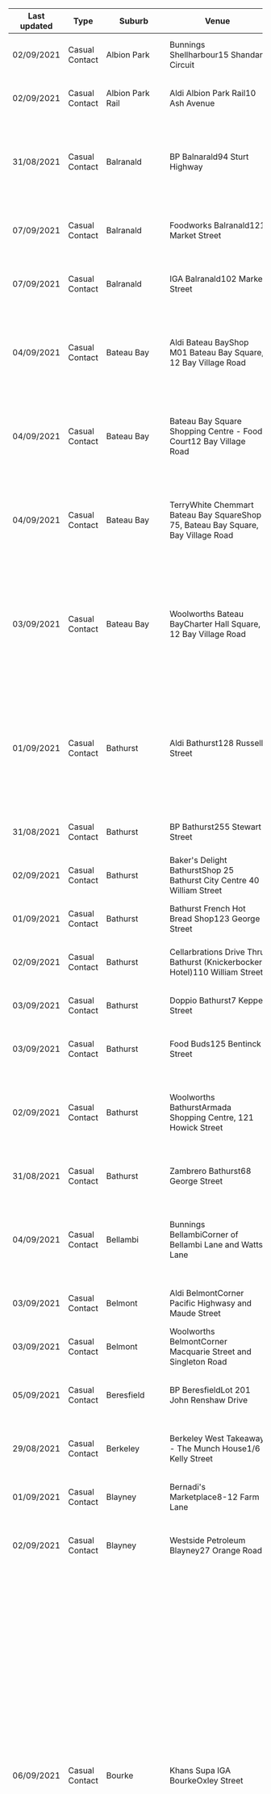 | Last updated    | Type                 | Suburb          | Venue                     | Date and time of exposure                                    |
| --- | --- | --- | --- | --- |
| 02/09/2021      | Casual Contact       | Albion Park     | Bunnings Shellharbour15 Shandan Circuit | 1:35pm to 1:50pm on Saturday 28 August 2021                  |
| 02/09/2021      | Casual Contact       | Albion Park Rail | Aldi Albion Park Rail10 Ash Avenue | 12:30pm to 1pm on Monday 30 August 2021                      |
| 31/08/2021      | Casual Contact       | Balranald       | BP Balnarald94 Sturt Highway | 8:30am to 8:45am on Sunday 29 August 20219:30am to 9:45am on Friday 27 August 2021 |
| 07/09/2021      | Casual Contact       | Balranald       | Foodworks Balranald121 Market Street |  9:55am to 10:30am on Saturday 4 September 2021              |
| 07/09/2021      | Casual Contact       | Balranald       | IGA Balranald102 Market Street |  1:10pm to 1:30pm on Thursday 2 September 2021               |
| 04/09/2021      | Casual Contact       | Bateau Bay      | Aldi Bateau BayShop M01 Bateau Bay Square, 12 Bay Village Road | 11:15am to 11:35am on Tuesday 31 August 20216:55pm to 7:20pm on Friday 27 August 2021 |
| 04/09/2021      | Casual Contact       | Bateau Bay      | Bateau Bay Square Shopping Centre - Food Court12 Bay Village Road | 11:35am to 11:50am on Tuesday 31 August 20219:35am to 9:55am on Sunday 22 August 2021 |
| 04/09/2021      | Casual Contact       | Bateau Bay      | TerryWhite Chemmart Bateau Bay SquareShop 75, Bateau Bay Square, Bay Village Road | 2pm to 2:30pm on Tuesday 31 August 202111:15am to 11:50am on Tuesday 31 August 2021 |
| 03/09/2021      | Casual Contact       | Bateau Bay      | Woolworths Bateau BayCharter Hall Square, 12 Bay Village Road | 6pm to 6:30pm on Monday 30 August 20218:35am to 9:30am on Sunday 29 August 20217:25pm to 8pm on Friday 27 August 2021 |
| 01/09/2021      | Casual Contact       | Bathurst        | Aldi Bathurst128 Russell Street | 12:45pm to 1pm on Saturday 28 August 202112:05pm to 12:40pm on Monday 23 August 20219:20am to 10:05am on Saturday 21 August 2021 |
| 31/08/2021      | Casual Contact       | Bathurst        | BP Bathurst255 Stewart Street | 4pm to 4:25pm on Thursday 26 August 2021                     |
| 02/09/2021      | Casual Contact       | Bathurst        | Baker's Delight BathurstShop 25 Bathurst City Centre 40 William Street | 1:15pm to 1:20pm on Saturday 28 August 2021                  |
| 01/09/2021      | Casual Contact       | Bathurst        | Bathurst French Hot Bread Shop123 George Street | 1:40pm to 1:50pm on Saturday 28 August 2021                  |
| 02/09/2021      | Casual Contact       | Bathurst        | Cellarbrations Drive Thru Bathurst (Knickerbocker Hotel)110 William Street | 6:05pm to 6:30pm on Friday 27 August 2021                    |
| 03/09/2021      | Casual Contact       | Bathurst        | Doppio Bathurst7 Keppel Street | 8:35am to 8:45am on Friday 27 August 2021                    |
| 03/09/2021      | Casual Contact       | Bathurst        | Food Buds125 Bentinck Street | 5:15am to 5:20pm on Thursday 26 August 2021                  |
| 02/09/2021      | Casual Contact       | Bathurst        | Woolworths BathurstArmada Shopping Centre, 121 Howick Street | 1:05pm to 1:20pm on Saturday 28 August 20218:45am to 9:25am on Saturday 21 August 2021 |
| 31/08/2021      | Casual Contact       | Bathurst        | Zambrero Bathurst68 George Street | 6:30pm to 6:45pm on Thursday 26 August 2021                  |
| 04/09/2021      | Casual Contact       | Bellambi        | Bunnings BellambiCorner of Bellambi Lane and Watts Lane | 1:10pm to 1:30pm on Thursday 2 September 20218am to 8:30am on Saturday 21 August 2021 |
| 03/09/2021      | Casual Contact       | Belmont         | Aldi BelmontCorner Pacific Highwasy and Maude Street | 4:35pm to 4:45pm on Saturday 28 August 2021                  |
| 03/09/2021      | Casual Contact       | Belmont         | Woolworths BelmontCorner Macquarie Street and Singleton Road | 4:55pm to 5:10pm on Saturday 28 August 2021                  |
| 05/09/2021      | Casual Contact       | Beresfield      | BP BeresfieldLot 201 John Renshaw Drive | 1:20pm to 1:30pm on Friday 3 September 2021                  |
| 29/08/2021      | Casual Contact       | Berkeley        | Berkeley West Takeaway - The Munch House1/6 Kelly Street | 1:55pm to 2pm on Wednesday 25 August 2021                    |
| 01/09/2021      | Casual Contact       | Blayney         | Bernadi's Marketplace8-12 Farm Lane | 12:45pm to 1:05pm on Friday 27 August 2021                   |
| 02/09/2021      | Casual Contact       | Blayney         | Westside Petroleum Blayney27 Orange Road | 7:25pm to 7:45pm on Wednesday 25 August 2021                 |
| 06/09/2021      | Casual Contact       | Bourke          | Khans Supa IGA BourkeOxley Street | 10:50am to 11:50am on Friday 3 September 2021 6:05pm to 7pm on Thursday 2 September 20211:20pm to 1:40pm on Tuesday 31 August 2021 6pm to 6:30pm on Sunday 29 August 2021 6:45pm to 7pm on Saturday 28 August 2021 4pm to 4:10pm on Monday 23 August 202110am to 5pm on Sunday 22 August 202110:10am to 10:20am on Monday 16 August 20215:55pm to 6:10pm on Saturday 14 August 20215:55pm to 6pm on Friday 13 August 2021 |
| 06/09/2021      | Casual Contact       | Bourke          | SPAR Bourke5 Warraweena Street | 11:30am to 12:30pm on Friday 3 September 202110am to 10:20am on Friday 3 September 202112:20pm to 1pm on Thursday 2 September 20216:40pm to 6:50pm on Wednesday 1 September 20218am to 8pm on Tuesday 31 August 20218am to 8pm on Monday 30 August 20216:20pm to 6:30pm on Sunday 29 August 20213:20pm to 4:20pm on Thursday 26 August 20214pm to 5pm on Tuesday 24 August 20214:55pm to 5pm on Monday 23 August 20212:10pm to 3:10pm on Monday 23 August 2021 |
| 06/09/2021      | Casual Contact       | Bourke          | Towers Drug Co34 Oxley Street | 3:25pm to 3:40pm on Thursday 26 August 2021                  |
| 31/08/2021      | Casual Contact       | Brewarrina      | Shell Brewarrina39 Doyle Stret | 2pm to 2:30pm on Thursday 26 August 2021                     |
| 01/09/2021      | Casual Contact       | Brewarrina      | South Brewarrina Butchery28 Wilson Street | 1pm to 2pm on Thursday 26 August 2021                        |
| 06/09/2021      | Casual Contact       | Broken Hill     | Lindsay's Auto & Essentials1 Blende Street | 6:15pm to 6:30pm on Friday 3 September 2021                  |
| 06/09/2021      | Casual Contact       | Broken Hill     | Sunbeam Deli316 Brookfield Ave | 4:30pm to 5:30pm on Thursday 2 September 20214:30pm to 5:30pm on Wednesday 1 September 2021 11:15am to 11:45am on Tuesday 31 August 2021 |
| 07/09/2021      | Close Contact        | Broken Hill     | The Reject Shop Broken Hill - Staff onlyShop/37 Galena Street | 11am to 5pm on Saturday 4 September 202110am to 5pm on Sunday 29 August 2021 |
| 07/09/2021      | Casual Contact       | Broken Hill     | The Reject Shop Broken HillShop/37 Galena Street | 11am to 5pm on Saturday 4 September 202110am to 5pm on Sunday 29 August 2021 |
| 01/09/2021      | Casual Contact       | Cameron Park    | Caltex Cameron Park119 Stenhouse Drive | 1:15pm to 1:20pm on Friday 27 August 2021                    |
| 07/09/2021      | Casual Contact       | Canowindra      | BP Canowindra76 Rodd Street |  3:20pm to 3:45pm on Sunday 5 September 2021                 |
| 30/08/2021      | Casual Contact       | Cessnock        | BP Cessnock36 Wine Country Drive | 9:30am to 9:40am on Wednesday 25 August 2021                 |
| 29/08/2021      | Casual Contact       | Cessnock        | Cessnock Day Night Pharmacy202 Wollombi Road | 6:15pm to 6:30pm on Friday 27 August 2021                    |
| 31/08/2021      | Casual Contact       | Cessnock        | Coles CessnockCooper Street | 8:35am to 8:45am on Friday 27 August 2021                    |
| 30/08/2021      | Casual Contact       | Cessnock        | Commonwealth Bank Cessnock131 Vincent Street | 10:35am to 10:50am on Wednesday 25 August 2021               |
| 01/09/2021      | Casual Contact       | Cessnock        | Metro Petroleum Cessnock102 Wollombi Road | 12:50am to 1am on Thursday 26 August 2021                    |
| 02/09/2021      | Casual Contact       | Charlestown     | Coles CharlestownCharlestown Square, Pearson Street | 10:25am to 11:25am on Sunday 29 August 202110:15am to 10:25am on Wednesday 25 August 2021 |
| 02/09/2021      | Casual Contact       | Charlestown     | Dan Murphy's CharlestownCharlestown Square, Pearson Street | 11:20am to 11:30am on Sunday 29 August 2021                  |
| 04/09/2021      | Casual Contact       | Charmhaven      | Bunnings CharmhavenCorner of Chelmsford Road and Pacific Highway | 3:45pm to 4:10pm on Wednesday 1 September 2021               |
| 07/09/2021      | Casual Contact       | Cooks Hill      | Darby Kebab and Pide126 Darby Street | 10:10pm to 10:30pm on Tuesday 31 August 2021                 |
| 06/09/2021      | Casual Contact       | Coolac          | Mobil Highway Service Centre518 Coolac Road | 4:30pm to 5pm on Tuesday 31 August 2021                      |
| 01/09/2021      | Casual Contact       | Cringila        | Illawarra Mixed Business1/44 Steel Street | 2:45pm to 3:15pm on Wednesday 25 August 2021                 |
| 06/09/2021      | Casual Contact       | Cudal           | Cudal Bowling ClubBrown Street |  5:30pm to 6:30pm on Thursday 2 September 2021               |
| 03/09/2021      | Casual Contact       | Doyalson        | Metro Petroleum Doyalson50 Pacific Highway | 12:05pm to 12:30pm on Wednesday 25 August 2021               |
| 02/09/2021      | Casual Contact       | Dubbo           | ANZ Dubbo155 Macquarie Street | All day on Friday 27 August 20218am to 6pm on Thursday 26 August 2021 |
| 05/09/2021      | Casual Contact       | Dubbo           | Aldi Dubbo176 Talbragar Street | 10am to 10:30am on Sunday 29 August 202111:25am to 12pm (noon) on Saturday 28 August 202112:15pm to 1:15pm on Friday 27 August 20219:35am to 10:10am on Wednesday 25 August 202112pm (noon) to 8pm on Monday 23 August 202112:45pm to 1:45pm on Monday 23 August 20215:45pm to 6:10pm on Sunday 22 August 202110:20am to 11:20am on Sunday 22 August 20218:40am to 4pm on Saturday 21 August 20218:30am to 1pm on Friday 20 August 20219:45am to 1pm on Thursday 19 August 20219:20am to 10:30am on Wednesday 18 August 20212pm to 2:20pm on Sunday 15 August 20213:50pm to 4:20pm on Saturday 14 August 202112:50pm to 1:10pm on Saturday 14 August 20212pm to 3pm on Thursday 12 August 202111:30am to 12:30pm on Saturday 7 August 2021 |
| 06/09/2021      | Casual Contact       | Dubbo           | Ashcroft's IGA Dubbo95 Tamworth Street | 5:30pm to 6:30pm on Wednesday 1 September 20212:15pm to 2:30pm on Monday 30 August 20216:30pm to 7pm on Sunday 29 August 20214:45pm to 6pm on Sunday 29 August 20213:45pm to 5pm on Sunday 29 August 20217:30pm to 7:40pm on Tuesday 24 August 20211:05pm to 1:10pm on Tuesday 24 August 20215:30pm to 5:45pm on Monday 23 August 20212:50pm to 3:05pm on Monday 23 August 20211:10pm to 1:30pm on Monday 23 August 20213:15pm to 3:30pm on Saturday 14 August 202112pm (noon) to 12:15pm on Friday 13 August 202112:55pm to 1:05pm on Friday 13 August 20214:50pm to 5pm on Thursday 12 August 20214:30pm to 4:45pm on Thursday 12 August 20212pm to 2:30pm on Thursday 12 August 20211pm to 1:20pm on Wednesday 11 August 202112:35pm to 12:55pm on Sunday 8 August 2021 |
| 30/08/2021      | Casual Contact       | Dubbo           | Atlas Motel140 Bourke Street | All day on Friday 27 August 2021All day on Thursday 26 August 2021All day on Wednesday 25 August 2021All day on Tuesday 24 August 2021All day on Monday 23 August 2021All day on Sunday 22 August 2021All day on Saturday 21 August 2021All day on Friday 20 August 2021All day on Thursday 19 August 2021All day on Wednesday 18 August 2021All day on Tuesday 17 August 2021All day on Monday 16 August 2021All day on Sunday 15 August 2021 |
| 05/09/2021      | Casual Contact       | Dubbo           | Australia Post Dubbo EastOrana Mall Shopping Centre, Wheelers Lane | 9:25am to 9:30am on Tuesday 31 August 20219am to 12pm (noon) on Tuesday 24 August 2021 |
| 03/09/2021      | Casual Contact       | Dubbo           | Australia Post Dubbo65 Talbragar Street | 3:50pm to 4:10pm on Friday 27 August 202111:40am to 12:10pm on Thursday 26 August 20216:10pm to 6:45pm on Tuesday 24 August 2021 |
| 07/09/2021      | Casual Contact       | Dubbo           | BP Truckstop Dubbo107 Erskine Street |  6:10pm to 6:30pm on Tuesday 31 August 202110:50am to 11:05am on Sunday 29 August 20219:35am to 9:45am on Saturday 28 August 20219:55am to 9:05am on Tuesday 24 August 20217:10pm to 7:25pm on Monday 23 August 2021All day on Friday 20 August 20215pm to 5:10pm on Wednesday 18 August 202110:15am to 10:20am on Tuesday 17 August 20216:30am to 6:45am on Thursday 12 August 20218:20am to 8:30am on Saturday 7 August 2021 |
| 04/09/2021      | Casual Contact       | Dubbo           | BWS Dubbo - Delroy ParkCorner of Minore Road and Baird Drive West | 1:40pm to 2:10pm on Tuesday 31 August 2021                   |
| 02/09/2021      | Casual Contact       | Dubbo           | BWS Dubbo - Orana MallOrana Mall Shopping Centre, Corner of Mitchell Highway and Wheelers Lane | 5:30pm to 6:30pm on Sunday 29 August 20218:20pm to 8:30pm on Tuesday 24 August 2021 |
| 05/09/2021      | Casual Contact       | Dubbo           | Big W DubboOrana Mall Shopping Centre, Wheelers Lane | 9am to 6pm on Wednesday 1 September 202111:55am to 12:05pm on Tuesday 31 August 20211:15pm to 1:30pm on Saturday 28 August 20213:40pm to 4pm on Sunday 22 August 202112:55pm to 1:10pm on Saturday 21 August 202111:20am to 11:50am on Tuesday 17 August 20219am to 9:05am on Friday 13 August 202111am to 11:20am on Thursday 12 August 20218:30am to 10:30am on Wednesday 11 August 202110am to 12pm (noon) on Monday 9 August 2021 |
| 03/09/2021      | Casual Contact       | Dubbo           | Blooms the Chemist Dubbo177 Macquarie Street | 10:30am to 11am on Sunday 29 August 2021                     |
| 28/08/2021      | Casual Contact       | Dubbo           | Bottle Shop Westside Hotel22-30 Whylandra Street | 6:05pm to 6:10pm on Wednesday 25 August 2021                 |
| 29/08/2021      | Casual Contact       | Dubbo           | Bowen's Pharmacy Dubbo65 Wingewarra Street | 1:40pm to 2:45pm on Monday 23 August 2021                    |
| 04/09/2021      | Casual Contact       | Dubbo           | Bunnings DubboCorner of Mitchell Highway and Sheraton Road | 4:05pm to 4:40pm on Monday 30 August 20218:50am to 3:25pm on Friday 27 August 20219:25am to 9:45am on Saturday 21 August 20211pm to 1:45pm on Saturday 21 August 20212pm to 2:30pm on Thursday 19 August 20219:30am to 10:45am on Wednesday 18 August 20214:45pm to 5:30pm on Wednesday 18 August 20212pm to 4pm on Saturday 14 August 20218:12am to 8:20am on Monday 9 August 2021 |
| 06/09/2021      | Casual Contact       | Dubbo           | Caltex DubboCorner of Cobra and Brisbane Streets |  10:45am to 11:15am on Wednesday 1 September 20215am to 5:30am on Wednesday 25 August 2021 |
| 05/09/2021      | Casual Contact       | Dubbo           | Centrelink Dubbo64 Wingewarra Stree | 8:20am to 8:40am on Monday 30 August 2021                    |
| 30/08/2021      | Casual Contact       | Dubbo           | Chemist Outlet Dubbo137 Macquarie Street | 11:55am to 12:20pm on Wednesday 25 August 2021               |
| 01/09/2021      | Casual Contact       | Dubbo           | Chemist Warehouse Dubbo166 Macquarie Street | 5:30pm to 5:40pm on Sunday 29 August 202110:20am to 11:05am on Saturday 28 August 20211pm to 2pm on Wednesday 25 August 20214:25pm to 5pm on Tuesday 24 August 20216:05pm to 6:20pm on Sunday 22 August 20214:40pm to 5pm on Thursday 19 August 20211:35pm to 2pm on Sunday 15 August 20211:30pm to 1:45pm on Saturday 14 August 202110:45am to 11:15am on Wednesday 11 August 20212:20pm to 2:35pm on Saturday 7 August 2021 |
| 05/09/2021      | Casual Contact       | Dubbo           | Coles DubboDubbo Square, Bultje Street | 9am to 10am on Monday 30 August 20217:20pm to 7:55pm on Monday 30 August 20215:15pm to 5:40pm on Saturday 28 August 20211pm to 1:30pm on Saturday 28 August 202110:30am to 12pm (noon) on Saturday 28 August 202112pm (noon) to 12:30pm on Friday 27 August 20214pm to 4:40pm on Wednesday 25 August 202110:50am to 11:15am on Tuesday 24 August 202110:45am to 10:55am on Thursday 19 August 20213:20pm to 4:05pm on Wednesday 18 August 20217pm to 8pm on Tuesday 17 August 202111:20pm to 11:35am on Monday 16 August 202110:40am to 10:55am on Monday 16 August 20217:15pm to 7:45pm on Friday 13 August 20218:20am to 8:30am on Thursday 12 August 202110am to 10:20am on Thursday 12 August 202111:50am to 12:25pm on Wednesday 11 August 2021 |
| 28/08/2021      | Casual Contact       | Dubbo           | DMC Meat and Seafood55 Wheelers Lane | 12pm (noon) to 3:15pm on Friday 27 August 2021               |
| 30/08/2021      | Casual Contact       | Dubbo           | Dominos Pizza Dubbo58 Erskine Street | 11:55pm to 12:20pm on Wednesday 25 August 20216:55pm to 7:10pm on Wednesday 18 August 2021 |
| 04/09/2021      | Casual Contact       | Dubbo           | Dubbo French Hot Bread49-65 Macquarie Street | 12pm (noon) to 12:30pm on Tuesday 31 August 202111:30am to 12:30pm on Monday 30 August 2021 |
| 02/09/2021      | Casual Contact       | Dubbo           | Dubbo Regional Livestock Markets2 Boothenba Road | 3:40pm to 1:30am on Thursday 26 August 2021                  |
| 04/09/2021      | Casual Contact       | Dubbo           | Dubbo Saleyards2 Boothenba Road | All day on Wednesday 1 September 2021All day on Tuesday 31 August 2021All day on Monday 30 August 2021All day on Thursday 26 August 2021 |
| 05/09/2021      | Casual Contact       | Dubbo           | Dubbo Square177 Macquarie Street | 7am to 10pm on Tuesday 31 August 20211pm to 1:30pm on Saturday 28 August 20214pm to 4:40pm on Wednesday 25 August 2021 |
| 04/09/2021      | Casual Contact       | Dubbo           | Dubbo Tobacconist and Hydroponics (FreeChoice Tobacconist)42C Victoria Street | 11:35am to 11:40am on Wednesday 25 August 202111:30am to 11:35am on Tuesday 24 August 202111:30am to 11:40am on Tuesday 24 August 2021 |
| 06/09/2021      | Close Contact        | Dubbo           | IGA West Dubbo 38-40 Victoria Street | 5:45am to 6am on Tuesday 31 August 2021                      |
| 06/09/2021      | Casual Contact       | Dubbo           | IGA West Dubbo38-40 Victoria Street | 5:50pm to 5:55pm on Tuesday 31 August 20215:20pm to 5:30pm on Sunday 29 August 202112:50pm to 1pm on Friday 27 August 20212:50pm to 3:20pm on Thursday 26 August 202111am to 11:20am on Friday 20 August 20212:10pm to 2:25pm on Monday 16 August 202110:30am to 10:45am on Monday 16 August 202111am to 11:30am on Wednesday 11 August 2021 |
| 07/09/2021      | Casual Contact       | Dubbo           | Inland Petroleum South Dubbo125 Cobra Street | 1:45pm to 2:45pm on Saturday 28 August 20211:30pm to 1:45pm on Saturday 28 August 20214:25pm to 4:35pm on Wednesday 25 August 20218:10am to 9am on Tuesday 24 August 202111:30am to 12:30pm on Tuesday 24 August 20216:55pm to 7:30pm on Sunday 22 August 2021 |
| 29/08/2021      | Casual Contact       | Dubbo           | Inland Petroleum West Dubbo98 Victoria Street | 7:45am to 7:55am on Thursday 26 August 20218:15am to 8:30am on Wednesday 25 August 20215pm to 5:10pm on Saturday 21 August 202112:55pm to 1pm on Saturday 21 August 20218:45am to 8:55am on Monday 16 August 20219:35am to 9:40am on Sunday 15 August 2021 |
| 29/08/2021      | Casual Contact       | Dubbo           | Izzy's Flippin Pizza34 Cobra Street | 6:20pm to 6:40pm on Tuesday 24 August 2021                   |
| 02/09/2021      | Casual Contact       | Dubbo           | KFC Dubbo112 Sheraton Road | 5:30pm to 5:40pm on Sunday 29 August 20212:35pm to 2:45pm on Thursday 26 August 20218:40pm to 8:50pm on Wednesday 25 August 202112:30pm to 12:50pm on Thursday 19 August 2021 |
| 28/08/2021      | Casual Contact       | Dubbo           | Kmart DubboDubbo Square, Corner of Bultje and Macquarie Street | 4pm to 4:40pm on Wednesday 25 August 2021                    |
| 06/09/2021      | Casual Contact       | Dubbo           | Lucky 7 Urban Village Convenience33-43 Whylandra Street | 12:55pm to 1:10pm on Friday 3 September 20219:55am to 10:10am on Thursday 2 September 20217:35am to 7:45am on Tuesday 31 August 2021 6:25am to 7:30am on Tuesday 31 August 20214:10pm to 4:30pm on Wednesday 25 August 202110:05am to 10:25am on Wednesday 25 August 20213pm to 3:20pm on Tuesday 24 August 202111:35am to 11:45am on Tuesday 24 August 20213:05pm to 3:25pm on Sunday 22 August 20214:45pm to 4:50pm on Saturday 14 August 2021 |
| 02/09/2021      | Casual Contact       | Dubbo           | McDonald's Dubbo22 Cobra Street | 8:30am to 8:35am on Thursday 26 August 20217am to 10am on Tuesday 24 August 20217am to 7:40pm on Monday 23 August 2021 |
| 02/09/2021      | Casual Contact       | Dubbo           | McDonald's West Dubbo101 Whylandra Street | 12pm (noon) to 12:30pm on Sunday 29 August 20216pm to 6:15pm on Wednesday 25 August 202111:40am to 12pm (noon) on Wednesday 25 August 2021 |
| 03/09/2021      | Casual Contact       | Dubbo           | Ming Hing Asian Restaurant248 Macquarie Street | 6:35pm to 6:45pm on Thursday 26 August 2021                  |
| 04/09/2021      | Casual Contact       | Dubbo           | Mr Wang KitchenRiverdale Shopping Centre, 65 Macquarie Street | 1pm to 1:15pm on Friday 27 August 202111:45am to 12:30pm on Friday 27 August 20216:15pm to 6:30pm on Monday 23 August 20211:40pm to 1:50pm on Monday 23 August 2021 |
| 06/09/2021      | Casual Contact       | Dubbo           | Myall Street Mini Mart272 Myall Street |  1:15pm to 2pm on Wednesday 1 September 2021                 |
| 05/09/2021      | Casual Contact       | Dubbo           | News Extra Dubbo117 Macquarie Street | 9am to 10am on Monday 30 August 2021                         |
| 30/08/2021      | Casual Contact       | Dubbo           | Officeworks Dubbo10 Erskine Street | 4:45pm to 6:05pm on Wednesday 25 August 202111:45am to 11:55am on Wednesday 25 August 202111:30am to 4pm on Tuesday 24 August 202111am to 11:10am on Thursday 19 August 20214:45pm to 5pm on Wednesday 18 August 2021 |
| 31/08/2021      | Casual Contact       | Dubbo           | Orana Mall PharmacyOrana Mall Shopping Centre, 56 Windsor Parade | 11:15am to 11:20am on Wednesday 25 August 202111:30am to 11:40am on Sunday 22 August 202110:30am to 12:30pm on Friday 20 August 2021 |
| 31/08/2021      | Casual Contact       | Dubbo           | Orana Mall Shopping Centre56 Windsor Parade | 2:30pm to 12am (midnight) on Wednesday 25 August 2021        |
| 01/09/2021      | Casual Contact       | Dubbo           | Petrie's Mitre 10 Dubbo64-70 Macquarie Street | 9am to 5:30pm on Friday 27 August 20219am to 5:30pm on Thursday 26 August 202112:45pm to 1pm on Wednesday 25 August 20218am to 4pm on Sunday 22 August 20218am to 4pm on Saturday 21 August 20214:20pm to 4:30pm on Wednesday 18 August 202111:30am to 11:45am on Tuesday 17 August 2021 |
| 28/08/2021      | Casual Contact       | Dubbo           | Priceline Pharmacy Dubbo86 Macquarie Street | 4:10pm to 4:30pm on Friday 27 August 2021                    |
| 04/09/2021      | Casual Contact       | Dubbo           | Russo's Coffee Bar33-43 Whylandra Street | 6:45am to 7am on Wednesday 1 September 20216:45am to 7am on Tuesday 31 August 2021 |
| 30/08/2021      | Casual Contact       | Dubbo           | Service NSW Dubbo258/260 Macquarie Street | 11am to 2pm on Thursday 26 August 202111:30am to 11:50am on Saturday 21 August 2021 |
| 04/09/2021      | Casual Contact       | Dubbo           | Shell Coles Express West DubboWhylandra Street | 4:15pm to 4:30pm on Sunday 29 August 202111:20am to 11:30am on Wednesday 25 August 20212pm to 2:30pm on Tuesday 24 August 202111:25am to 11:30am on Tuesday 24 August 20218pm to 8:05pm on Sunday 22 August 202110:05pm to 10:15pm on Sunday 22 August 20218:05pm to 8:20pm on Saturday 21 August 2021 |
| 03/09/2021      | Casual Contact       | Dubbo           | Short Street Store11 Short Street | 9:50am to 10:05am on Sunday 29 August 2021                   |
| 04/09/2021      | Casual Contact       | Dubbo           | Smokemart Giftbox Dubbo Square25/26 177 Macquarie Street | 12:05pm to 12:10pm on Friday 27 August 2021                  |
| 06/09/2021      | Casual Contact       | Dubbo           | Smokemart Giftbox DubboRiverdale Shopping Centre, 49/65 Macquarie Street |  12pm (noon) to 12:10pm on Saturday 28 August 2021 5pm to 5:30pm on Friday 27 August 202111:50am to 12:10pm on Thursday 26 August 20214:20pm to 4:40pm on Wednesday 25 August 20212:50pm to 3pm on Tuesday 24 August 2021 |
| 05/09/2021      | Casual Contact       | Dubbo           | TSG Dubbo213 Macquarie Street | 2:30pm to 3pm on Tuesday 31 August 2021                      |
| 05/09/2021      | Casual Contact       | Dubbo           | Ted's Milk Bar (Takeaway)26 Victoria Street | 8am to 8pm on Sunday 29 August 2021                          |
| 05/09/2021      | Casual Contact       | Dubbo           | The Reject Shop DubboOrana Mall Shopping Centre, Windsor Parade | 1:30pm to 1:45pm on Saturday 28 August 2021                  |
| 31/08/2021      | Casual Contact       | Dubbo           | Three Rivers Cafe170 Myall Street | 1:45pm to 1:55pm on Friday 27 August 2021                    |
| 05/09/2021      | Casual Contact       | Dubbo           | Tim Koerstz Pharmacy Dubbo93 Tamworth Street | 2pm to 2:30pm on Monday 30 August 20214:25pm to 4:40pm on Monday 23 August 202112:25pm to 12:35pm on Monday 23 August 20211:40pm to 1:50pm on Monday 23 August 2021 |
| 30/08/2021      | Casual Contact       | Dubbo           | Toyota Dubbo2/12 Bourke Street | 9:15am to 12:30pm on Wednesday 25 August 2021                |
| 03/09/2021      | Casual Contact       | Dubbo           | Village Bakehouse Dubbo113A Darling Street | 11:30am to 11:45am on Saturday 28 August 20219:08am to 9:17am on Saturday 21 August 2021 |
| 30/08/2021      | Casual Contact       | Dubbo           | Westside Hotel Bottle Shop22-30a Whylandra Street | 6:05pm to 6:10pm on Wednesday 25 August 2021                 |
| 30/08/2021      | Casual Contact       | Dubbo           | Westside Hotel22-30 Whylandra Street | 7:30pm to 7:40pm on Friday 27 August 2021                    |
| 05/09/2021      | Casual Contact       | Dubbo           | Woolworths Dubbo - Delroy ParkDelroy Park Shopping Centre, Corner of Baird Drive and Torvean Avenue | 3:10pm to 3:45pm on Saturday 28 August 20211:15pm to 3:15pm on Friday 27 August 20215:35pm to 12am (midnight) on Wednesday 25 August 20214:50pm to 5:20pm on Tuesday 24 August 20212:25pm to 3pm on Tuesday 24 August 202111:40am to 12:40pm on Tuesday 24 August 20213:15pm to 3:25pm on Sunday 22 August 20213:05pm to 3:25pm on Sunday 22 August 20215:10pm to 6:15pm on Saturday 21 August 202111:15am to 11:40am on Friday 20 August 202110:35am to 10:40am on Thursday 19 August 20216pm to 6:30pm on Tuesday 17 August 202112:30pm to 12:40pm on Tuesday 17 August 20215:05pm to 5:10pm on Monday 16 August 20214:40pm to 4:50pm on Monday 16 August 20212:10pm to 2:25pm on Monday 16 August 20211pm to 1:10pm on Monday 16 August 20218am to 9am on Sunday 15 August 20214:30pm to 4:50pm on Sunday 15 August 202112:55pm to 7pm on Sunday 15 August 202112:20pm to 12:55pm on Sunday 15 August 202110:30am to 10:40am on Sunday 15 August 20219am to 9:30am on Saturday 14 August 20214:30pm to 6pm on Saturday 14 August 20215pm to 7pm on Wednesday 11 August 20213:30pm to 4:30pm on Wednesday 11 August 202112:25pm to 1:10pm on Wednesday 11 August 202111:30am to 11:45am on Wednesday 11 August 202110am to 10:10am on Wednesday 11 August 20215pm to 6pm on Tuesday 10 August 2021 |
| 06/09/2021      | Casual Contact       | Dubbo           | Woolworths Dubbo - Orana MallOrana Mall Shopping Centre, 56 Windsor Parade |  4:25pm to 5pm on Thursday 2 September 202111:50am to 12pm (noon) on Tuesday 31 August 20213pm to 5pm on Sunday 29 August 20214pm to 4:30pm on Wednesday 25 August 202111:25am to 12pm (noon) on Wednesday 25 August 20218pm to 8:15pm on Tuesday 24 August 202110:20am to 10:55am on Tuesday 24 August 20218am to 12pm (noon) on Monday 23 August 202110:30am to 12:30pm on Friday 20 August 202111am to 11:10am on Thursday 19 August 202112:30pm to 1pm on Wednesday 18 August 20213:25pm to 3:45pm on Tuesday 17 August 20212pm to 3pm on Tuesday 17 August 202110:30am to 12:30pm on Tuesday 17 August 20213:10pm to 4pm on Saturday 14 August 202111:40am to 11:55am on Saturday 14 August 202111:30am to 11:50am on Friday 13 August 202110am to 10:35am on Friday 13 August 20216pm to 7:20pm on Thursday 12 August 202111:15am to 12:30pm on Thursday 12 August 20219:15am to 10:15am on Wednesday 11 August 202112:30pm to 1pm on Wednesday 11 August 20212:30pm to 3pm on Tuesday 10 August 20217:45pm to 8:15pm on Monday 9 August 20213pm to 3:15pm on Monday 9 August 202111:25am to 1pm on Monday 9 August 202110:20am to 10:45am on Saturday 7 August 2021 |
| 04/09/2021      | Casual Contact       | Dubbo           | Woolworths Dubbo - RiverdaleRiverdale Shopping Centre, 49/65 Macquarie Street | 5:05pm to 5:25pm on Tuesday 31 August 20215:50pm to 6pm on Monday 30 August 20214:30pm to 5:10pm on Saturday 28 August 202111:30am to 12:10pm on Saturday 28 August 202110:05am to 10:20am on Saturday 28 August 20218:20am to 9:20am on Friday 27 August 20215:10pm to 6:10pm on Friday 27 August 202111:40am to 12:10pm on Thursday 26 August 20214:35pm to 5:30pm on Wednesday 25 August 202112:10pm to 1:15pm on Wednesday 25 August 20211:40pm to 2pm on Wednesday 25 August 20218:15am to 8:50am on Tuesday 24 August 20214:50pm to 6:20pm on Tuesday 24 August 20218am to 11am on Monday 23 August 202112am (midnight) to 6:10pm on Monday 23 August 20215:15pm to 5:45pm on Sunday 22 August 20212:05pm to 2:20pm on Sunday 22 August 20212pm to 5pm on Saturday 21 August 202112:30pm to 12:40pm on Friday 20 August 20213:45pm to 3:50pm on Thursday 19 August 20214:20pm to 4:35pm on Monday 16 August 20211:10pm to 1:30pm on Saturday 14 August 202111:40am to 12pm (noon) on Friday 13 August 20216:30am to 7:30am on Wednesday 11 August 20215:45pm to 6:05pm on Wednesday 11 August 20213:35pm to 3:50pm on Wednesday 11 August 202111:25am to 12:10pm on Wednesday 11 August 202110am to 10:20am on Wednesday 11 August 20214:05pm to 4:35pm on Monday 9 August 20213:30pm to 4pm on Sunday 8 August 2021 |
| 07/09/2021      | Casual Contact       | East Maitland   | Costi Fish Market East Maitland1 Molly Morgan Drive | 10:40am to 10:50am on Friday 3 September 20211:55pm to 2pm on Thursday 2 September 20213:20pm to 3:30pm on Wednesday 1 September 20213:15pm to 3:20pm on Tuesday 31 August 2021 |
| 07/09/2021      | Casual Contact       | East Maitland   | Good Health Greenhills6 Molly Morgan Drive | 10:20am to 10:25am on Friday 3 September 2021                |
| 28/08/2021      | Casual Contact       | East Wagga Wagga | Wagga Trucks280 Hammond Avenue | 7am to 12pm (noon) on Wednesday 25 August 2021               |
| 02/09/2021      | Casual Contact       | Ettalong Beach  | Ettalong Beach Waterfront Reserve59/60 The Esplanade | 2:10pm to 4:40pm on Sunday 29 August 2021                    |
| 02/09/2021      | Casual Contact       | Ettalong Beach  | The Box on the Water Cafe, Ettalong Beach Waterfront Reserve59/60 The Esplanade | 3:30pm to 3:45pm on Sunday 29 August 2021                    |
| 01/09/2021      | Casual Contact       | Fairy Meadow    | Aldi Fairy Meadow102-110 Princess Highway | 11am to 11:50am on Saturday 28 August 2021                   |
| 01/09/2021      | Casual Contact       | Fairy Meadow    | Coles Fairy MeadowThe New Ambience, Elliotts Road | 12:05pm to 12:55pm on Saturday 28 August 20214:25pm to 4:55pm on Monday 23 August 2021 |
| 31/08/2021      | Casual Contact       | Faulconbridge   | Shell Coles Express Faulconbridge575-581 Great Western Highway | 7:20pm to 7:30pm on Friday 27 August 2021                    |
| 01/09/2021      | Casual Contact       | Figtree         | Coles FigtreePrinces Highway and The Avenue | 10:30am to 12pm (noon) on Sunday 29 August 2021              |
| 03/09/2021      | Casual Contact       | Flinders        | Flinders Friendly Grocer53 Wattle Road | 4:50pm to 5pm on Tuesday 31 August 20213:45pm to 4:55pm on Sunday 29 August 2021 |
| 05/09/2021      | Casual Contact       | Forbes          | BP ForbesDowling Street   | 9:20am to 9:25am on Wednesday 1 September 20219am to 11:15am on Tuesday 31 August 20217:20am to 7:55am on Saturday 28 August 2021 |
| 04/09/2021      | Casual Contact       | Forbes          | Sweet Three by the LakeLions Park, 1 Junction Street | 9:20am to 12pm (noon) on Sunday 29 August 2021               |
| 31/08/2021      | Casual Contact       | Geurie          | Dubbo Regional Council Wise ParkMitchell Highway | 8:45am to 8:50am on Monday 30 August 2021                    |
| 31/08/2021      | Casual Contact       | Geurie          | Geurie Pit Stop Garage63 Buckenbah Street | 8:50am to 8:55am on Monday 30 August 2021                    |
| 03/09/2021      | Casual Contact       | Gosford         | Kermat's Pies and Kebabs111 Donnison Street | 2:20pm to 2:25pm on Sunday 29 August 2021                    |
| 02/09/2021      | Casual Contact       | Gosford         | Woolworths GosfordImperial Centre, 40/446 William Street | 4:30pm to 5pm on Friday 27 August 20212:20pm to 2:50pm on Tuesday 24 August 2021 |
| 07/09/2021      | Casual Contact       | Goulburn        | Caltex Goulburn68 Goldsmith Street Corner of Bourke Street |  10:25am to 10:40am on Sunday 5 September 2021               |
| 07/09/2021      | Casual Contact       | Goulburn        | Smokemart & GiftBox & Vape Square Goulburn207 Auburn Street | 10:10am to 10:20am on Sunday 5 September 2021                |
| 07/09/2021      | Casual Contact       | Goulburn        | The Reject Shop Goulburn296-300 Auburn Street |  11:20am to 11:30am on Friday 3 September 2021               |
| 04/09/2021      | Casual Contact       | Goulburn        | Trappers Bakery4 Sowerby Street | 8:45am to 9:30am on Thursday 26 August 2021                  |
| 07/09/2021      | Casual Contact       | Goulburn        | Woolworths GoulburnGoulburn Marketplace, Sloane Street | 8:45am to 10:05am on Sunday 5 September 2021                 |
| 02/09/2021      | Casual Contact       | Hamlyn Terrace  | Bottlemart Shop, The Dam HotelCorner of Minnesota Road and Pacific Highway | 2:45pm to 3pm on Friday 27 August 2021                       |
| 05/09/2021      | Close Contact        | Hamlyn Terrace  | Wyong Hospital Emergency Department waiting room2263 Pacific Highway | 8:45pm to 11:59pm on Thursday 2 September 2021               |
| 07/09/2021      | Casual Contact       | Harden          | IGA Harden45 Neill Street |  4:50pm to 5:15pm on Friday 3 September 2021                 |
| 31/08/2021      | Casual Contact       | Hay             | Caltex Roadhouse South HaySturt Highway (429-431 Moama Street) | 8:40am to 8:45am on Friday 27 August 20218:15pm to 9pm on Friday 27 August 2021 |
| 31/08/2021      | Casual Contact       | Hay             | Shell Service Station HaySturt Highway (329 Moama Street) | 8:20pm to 9pm on Sunday 29 August 20217:05am to 7:45am on Sunday 29 August 20217:15am to 7:45am on Friday 27 August 2021 |
| 31/08/2021      | Casual Contact       | Hay South       | Hay Shell Service Station414 Russell Street | 8:35pm to 8:45pm on Sunday 29 August 20217:15am to 7:30am on Sunday 29 August 20217am to 7:05am on Friday 27 August 2021 |
| 03/09/2021      | Casual Contact       | Heatherbrae     | Caltex Heatherbrae2283 Pacific Highway | 8:55pm to 9pm on Tuesday 31 August 20216am to 10am on Monday 30 August 2021 |
| 06/09/2021      | Casual Contact       | Henty           | Shell Henty29 Railway Parade | 4:45pm to 4:50pm on Thursday 26 August 2021                  |
| 06/09/2021      | Casual Contact       | Jesmond         | KFC Jesmond46-50 Blue Gum Road |  12:20pm to 1:10pm on Sunday 29 August 2021                  |
| 04/09/2021      | Casual Contact       | Kangy Angy      | Tuggerah Garden Centre2 Old Tuggerah Road | 7am to 4pm on Tuesday 31 August 20217am to 4pm on Monday 30 August 20218am to 3pm on Saturday 28 August 20217am to 4pm on Friday 27 August 2021 |
| 04/09/2021      | Casual Contact       | Kariong         | Shell Coles Express Kariong6-8 Central Coast Highway | 3:25pm to 3:40pm on Sunday 29 August 2021                    |
| 01/09/2021      | Casual Contact       | Katoomba        | Coles Katoomba34 Parke Street | 8am to 9am on Saturday 28 August 20219:30am to 5pm on Thursday 26 August 2021 |
| 06/09/2021      | Casual Contact       | Kelso           | IGA Trinity Heights13 Marsden Lane |  7pm to 7:30pm on Saturday 28 August 2021                    |
| 01/09/2021      | Casual Contact       | Kelso           | Kelso Fruit Market165 Sydney Road | 1:10pm to 1:35pm on Saturday 28 August 2021                  |
| 04/09/2021      | Casual Contact       | Kembla Grange   | Bunnings Kembla Grange640 Northcliffe Drive | 12:05pm to 12:15pm on Tuesday 31 August 202112:55pm to 1:15pm on Monday 30 August 202112:55pm to 2pm on Sunday 29 August 20214:15pm to 4:40pm on Thursday 26 August 2021 |
| 25/08/2021      | Casual Contact       | Killarney Vale  | Coles Killarney ValeCorner of Wyong Road and South Street | 7:50am to 8:05am on Wednesday 1 September 20216:20pm to 6:50pm on Saturday 21 August 2021 |
| 04/09/2021      | Casual Contact       | Killarney Vale  | Shell Coles Express Killarney Vale102-106 Wyong Road | 8:35am to 8:50am on Tuesday 31 August 2021                   |
| 29/08/2021      | Casual Contact       | Kotara          | Kinn ThaiWestfield Kotara, Northcott Drive | 6:30pm to 6:40pm on Wednesday 25 August 2021                 |
| 05/09/2021      | Casual Contact       | Lake Haven      | BWS Lake HavenLake Haven Centre, 7 Bannister Drive | 5:20pm to 5:30pm on Friday 3 September 2021                  |
| 04/09/2021      | Casual Contact       | Lake Haven      | Coles Lake HavenCorner of Lake Haven Drive and Goobarabah Avenue | 2:15pm to 2:35pm on Wednesday 1 September 20215:45pm to 6:10pm on Tuesday 31 August 20216:35pm to 7pm on Monday 30 August 2021 |
| 07/09/2021      | Casual Contact       | Lake Haven      | McDonald's Lake HavenGoobarabah Avenue | 10am to 3:15pm on Friday 3 September 20217am to 11:15am on Thursday 2 September 202111:15am to 3:30pm on Wednesday 1 September 2021 |
| 02/09/2021      | Casual Contact       | Lake Heights    | Australia Post Lake HeightsShop 4/22 Weringa Avenue | 4:30pm to 4:45pm on Wednesday 25 August 2021                 |
| 01/09/2021      | Casual Contact       | Lake Illawarra  | Mitchell's Market WarillaShop 10 and 11, Warilla Grove | 3:30pm to 4pm on Friday 27 August 2021                       |
| 03/09/2021      | Casual Contact       | Lambton         | 7-Eleven Lambton21 Croudace Street | 9:55am to 10am on Wednesday 25 August 2021                   |
| 04/09/2021      | Casual Contact       | Lisarow         | 7-Eleven Lisarow911 Pacific Highway | 7:55am to 8:20am on Sunday 29 August 2021                    |
| 05/09/2021      | Casual Contact       | Liverpool       | Coles LiverpoolWestfield Liverpool Shopping Centre, Elizabeth Street | 12:30pm to 9:15pm on Sunday 29 August 2021                   |
| 07/09/2021      | Casual Contact       | Mayfield        | BWS MayfieldCorner of Maitland Road and Valencia Street | 6:45am to 6:50am on Saturday 4 September 2021                |
| 06/09/2021      | Casual Contact       | Medowie         | Woolworths Medowie39-47 Ferodale Road | 2:05pm to 2:45pm on Tuesday 31 August 2021                   |
| 29/08/2021      | Close Contact        | Merrylands      | Quality Medical Centre417 Merrylands Road | 9am to 7pm on Saturday 28 August 20219am to 7pm on Friday 27 August 20219am to 7pm on Thursday 26 August 20219am to 7pm on Wednesday 25 August 20219am to 7pm on Tuesday 24 August 20219am to 7pm on Monday 23 August 2021 |
| 05/09/2021      | Casual Contact       | Moss Vale       | Ashcroft's Supa IGA Moss Vale11-13 Clarence Street | 4:15pm to 4:45pm on Monday 30 August 2021                    |
| 07/09/2021      | Casual Contact       | Murrumburrah    | South West Fuel and Cafe294 Albury Street | 6:10am to 6:40am on Saturday 4 September 2021                |
| 31/08/2021      | Casual Contact       | Narromine       | Coles NarromineDandaloo St Kirerath's Shopping Square | 4:45pm to 5pm on Saturday 28 August 20216pm to 7pm on Friday 27 August 202111:30am to 11:45am on Thursday 26 August 202111am to 11:45am on Tuesday 24 August 20216pm to 7pm on Monday 23 August 20215:30pm to 5:35pm on Monday 23 August 20219:30pm to 10pm on Sunday 22 August 2021 |
| 29/08/2021      | Casual Contact       | Narromine       | Narromine Pharmacy53 Dandaloo Street | 11am to 11:30am on Thursday 26 August 202112:40pm to 12:50pm on Wednesday 18 August 2021 |
| 02/09/2021      | Casual Contact       | Narromine       | Soul Food Depot and Gallery1 Dandaloo Street | 9:45am to 10:25am on Sunday 29 August 2021                   |
| 04/09/2021      | Casual Contact       | Nelson Bay      | Shell Coles Express Nelson Bay23-27 Stockton Street | 9:45am to 9:50am on Tuesday 31 August 20217:20pm to 7:25pm on Tuesday 31 August 2021 |
| 07/09/2021      | Casual Contact       | Nelson Bay      | Westpac Nelson Bay134 Magnus Street | 12:35pm to 12:45pm on Friday 27 August 2021                  |
| 30/08/2021      | Close Contact        | North Gosford   | KI Building Services Pty Ltd5 Ormond Street | All day on Friday 27 August 2021All day on Thursday 26 August 2021All day on Wednesday 25 August 2021All day on Tuesday 24 August 2021All day on Monday 23 August 2021All day on Saturday 21 August 2021 |
| 01/09/2021      | Casual Contact       | Nyngan          | Khan’s SUPA IGA Plus Liquor Nyngan139 Pangee Street | 1:30pm to 2:30pm on Friday 27 August 202110am to 12pm (noon) on Tuesday 24 August 202110am to 12pm (noon) on Monday 23 August 2021 |
| 05/09/2021      | Casual Contact       | Orange          | 7-Eleven Orange90 Bathurst Road | 12:30pm to 1:15pm on Tuesday 31 August 2021                  |
| 06/09/2021      | Casual Contact       | Orange          | Ashcroft's IGA Orange210 Peisley Street |  5:50pm to 6:10pm on Wednesday 1 September 20215:30pm to 5:45pm on Tuesday 31 August 202110am to 2pm on Tuesday 31 August 2021 5pm to 6:15pm on Monday 30 August 202112:25pm to 1pm on Sunday 29 August 2021 |
| 06/09/2021      | Casual Contact       | Orange          | Ashcroft's SUPA IGA Orange88 Summer Street |  5:05pm to 5:20pm on Thursday 2 September 2021               |
| 06/09/2021      | Casual Contact       | Orange          | Chemist Warehouse Orange158-160 Summer Street |  3:30pm to 3:50pm on Tuesday 31 August 2021                  |
| 06/09/2021      | Casual Contact       | Orange          | Coffee Rush133 Lords Place |  12:45pm to 1:15pm on Tuesday 31 August 2021                 |
| 02/09/2021      | Casual Contact       | Orange          | Coles OrangeAnson Street and Byng Street | 1:15pm to 1:35pm on Saturday 28 August 20212pm to 4:30pm on Monday 23 August 2021 |
| 02/09/2021      | Casual Contact       | Orange          | Credit Union Orange288 Summer Street | 10am to 1pm on Tuesday 31 August 2021                        |
| 06/09/2021      | Casual Contact       | Orange          | D'Aquino's Liquor Orange129 Bathurst Road |  6:10pm to 6:40pm on Wednesday 1 September 2021              |
| 03/09/2021      | Casual Contact       | Orange          | Harris Farm Markets OrangeOrange Arcade, Shop 3/150 Summer Street | 2:50pm to 3:10pm on Monday 30 August 2021                    |
| 05/09/2021      | Casual Contact       | Orange          | Orange Central Square Shopping Centre227 Summer Street | 11:30am to 12:30pm on Saturday 28 August 2021                |
| 03/09/2021      | Casual Contact       | Orange          | Orange Railway StationPeisley Street | 10am to 6pm on Tuesday 31 August 2021                        |
| 06/09/2021      | Casual Contact       | Orange          | Perry Oval Takeaway3/150 Clinton Street |  10am to 12pm (noon) on Thursday 2 September 2021 10am to 12pm (noon) on Wednesday 1 September 2021 |
| 04/09/2021      | Casual Contact       | Orange          | Pho Orange308 Summer Street | 11:45am to 12:15pm on Tuesday 31 August 2021                 |
| 05/09/2021      | Casual Contact       | Orange          | TJ's Newsagency and Tobacconist300 Summer Street |  8:40am to 8:45am on Thursday 2 September 20211pm to 1:10pm on Wednesday 1 September 202111:55am to 12:05pm on Tuesday 31 August 2021 |
| 06/09/2021      | Casual Contact       | Orange          | Whitey's Pies100 Elsham Avenue |  11:30am to 11:40am on Friday 3 September 2021               |
| 02/09/2021      | Casual Contact       | Orange          | Woolworths Orange197-203 Anson Street | 5pm to 5:35pm on Sunday 29 August 20214:30pm to 5:50pm on Friday 20 August 20213:40pm to 4:35pm on Saturday 14 August 20214:30pm to 4:50pm on Thursday 12 August 20214pm to 4:15pm on Wednesday 11 August 2021 |
| 05/09/2021      | Casual Contact       | Padstow         | K& M's Eastern Groceries8A Faraday Road | 11am to 3pm on Monday 30 August 202110:30am to 4pm on Sunday 29 August 202110:30am to 4pm on Friday 27 August 202110:30am to 4pm on Thursday 26 August 202110:30am to 4pm on Wednesday 25 August 2021 |
| 01/09/2021      | Casual Contact       | Parkes          | Aldi ParkesCaledonia Street and Clarinda Street | 10:15am to 10:45am on Thursday 26 August 2021                |
| 01/09/2021      | Casual Contact       | Parkes          | Australia Post Parkes34-36 Welcome Street | 4:10pm to 4:20pm on Thursday 26 August 202110:10am to 10:15am on Thursday 26 August 20214:15pm to 4:30pm on Wednesday 25 August 2021 |
| 31/08/2021      | Casual Contact       | Parkes          | BP ParkesForbes Road      | 2:45pm to 2:50pm on Friday 27 August 2021                    |
| 31/08/2021      | Casual Contact       | Parkes          | Big W ParkesCorner of Clarinda Browne and Currajong Street | 3:40pm to 3:50pm on Friday 27 August 2021                    |
| 31/08/2021      | Casual Contact       | Parkes          | Dominos Parkes246 Clarinda Street | 3:50pm to 3:55pm on Friday 27 August 2021                    |
| 31/08/2021      | Casual Contact       | Parkes          | Parkes News and Gifts284 Clarinda Street | 12:20pm to 12:30pm on Thursday 26 August 2021                |
| 31/08/2021      | Casual Contact       | Parkes          | PetBarn Parkes6 Bogan Street | 11:20am to 11:50am on Saturday 28 August 2021                |
| 31/08/2021      | Casual Contact       | Parkes          | The Reject Shop Parkes276 Clarinda Street | 12:25pm to 12:35pm on Thursday 26 August 2021                |
| 01/09/2021      | Casual Contact       | Parkes          | Woolworths Parkes235 Clarinda Street | 2:10pm to 2:30pm on Saturday 28 August 20215:25pm to 5:40pm on Friday 27 August 20212:50pm to 3:40pm on Friday 27 August 20219:50am to 10:10am on Thursday 26 August 20212:50pm to 3:10pm on Thursday 26 August 20213:50pm to 4:15pm on Wednesday 25 August 20215:10pm to 5:20pm on Saturday 21 August 202111:10am to 12:10pm on Friday 20 August 2021 |
| 01/09/2021      | Casual Contact       | Port Kembla     | Xtra Newsagency Port Kembla53 Wentworth Street | 7am to 7:05am on Saturday 28 August 20217:05am to 7:10am on Friday 27 August 20216:55am to 7am on Thursday 26 August 2021 |
| 31/08/2021      | Casual Contact       | Raymond Terrace | Aldi Raymond Terrace22/32 Port Stephens Street | 6:55pm to 7:30pm on Thursday 26 August 2021                  |
| 29/08/2021      | Casual Contact       | Raymond Terrace | Barrington BakeryTerrace Central, Sturgeon Street and Glenelg Street | 3:45pm to 3:50pm on Thursday 26 August 2021                  |
| 31/08/2021      | Casual Contact       | Raymond Terrace | Big W Raymond TerraceMarket Place, Bourke Street and Port Stephens Street | 9am to 5pm on Wednesday 25 August 20219am to 5:15pm on Tuesday 24 August 2021 |
| 29/08/2021      | Casual Contact       | Raymond Terrace | Wok Express 88MarketPlace Raymond Terrace, 35-39 William Street | 12pm (noon) to 12:05pm on Wednesday 25 August 2021           |
| 06/09/2021      | Casual Contact       | Raymond Terrace | Woolworths Raymond Terrace NorthMarketplace, Corner Port Stephens and Bourke Streets | 10:05am to 10:30am on Thursday 2 September 2021              |
| 03/09/2021      | Casual Contact       | Redhead         | Cargo Espresso Bar Redhead Beach1 C Beach Road | 10:30am to 10:40am on Friday 27 August 2021                  |
| 01/09/2021      | Casual Contact       | Redhead         | The Redhead Bakehouse113 Cowlishaw Street | 11:20am to 11:30am on Friday 27 August 2021                  |
| 02/09/2021      | Casual Contact       | Richmond        | Richmond Inn Hotel Motel90 March Street | 12:55pm to 1:05pm on Tuesday 31 August 202112:35pm to 1:35pm on Monday 30 August 2021 |
| 01/09/2021      | Casual Contact       | Salamander Bay  | Liquorland Salamander BayShop 78 Salamander Bay Shopping Centre, 2 Town Centre Circuit | 2:30pm to 7:30pm on Saturday 28 August 20214:10pm to 10:10pm on Friday 27 August 2021 |
| 06/09/2021      | Casual Contact       | Salt Ash        | Saxby’s Bakery CafeNelson Bay Road and Richardson Road | 9:10am to 9:25am on Wednesday 1 September 2021               |
| 07/09/2021      | Casual Contact       | Salt Ash        | The Pit Stop CafeNelson Bay Road | 4:35pm to 4:40pm on Thursday 26 August 2021                  |
| 02/09/2021      | Casual Contact       | Shellharbour    | Coles Shellharbour SquareStcokland Shellharbour Shopping Centre, 1 Holm Place | 12:45pm to 1pm on Sunday 29 August 2021                      |
| 02/09/2021      | Casual Contact       | Shellharbour    | Woolworths ShellharbourNew Lake Entrance Road | 6pm to 6:15pm on Tuesday 31 August 20212pm to 2:05pm on Saturday 28 August 2021 |
| 06/09/2021      | Casual Contact       | Shoal Bay       | Cellarbrations Bottle Shop Shoal Bay35-45 Shoal Bay Road | 3:05pm to 3:10pm on Wednesday 1 September 20214:40pm to 4:50pm on Monday 30 August 2021 |
| 07/09/2021      | Casual Contact       | Shoal Bay       | IGA X-Press Shoal Bay26 - 27 Shoal Bay Road | 4:55pm to 5:05pm on Thursday 2 September 20218:50am to 8:55am on Wednesday 1 September 20215:50pm to 6pm on Sunday 29 August 202110:50am to 11am on Saturday 28 August 20211:40pm to 1:55pm on Thursday 26 August 2021 |
| 04/09/2021      | Casual Contact       | Shoal Bay       | Shoal Bay Pharmacy59 Shoal Bay Road | 4:15pm to 4:25pm on Wednesday 1 September 202110:10am to 10:20am on Wednesday 1 September 20214:35pm to 4:40pm on Monday 30 August 2021 |
| 06/09/2021      | Casual Contact       | Singleton       | 7-Eleven Singleton1/3 Maitland Road | 5:45am to 5:50am on Wednesday 1 September 2021               |
| 03/09/2021      | Casual Contact       | South Nowra     | Bunnings Nowra147 Princes Highway | 6:30am to 2pm on Tuesday 31 August 2021                      |
| 05/09/2021      | Casual Contact       | South Nowra     | Bunnings South Nowra147-167 Princes Highway | 4pm to 4:30pm on Tuesday 31 August 2021                      |
| 01/09/2021      | Casual Contact       | Swansea         | Salty's at Swansea Bridge84 Pacific Highway | 12:15pm to 12:25pm on Sunday 29 August 2021                  |
| 05/09/2021      | Casual Contact       | Taylors Beach   | Bunnings Port StephensCorner Port Stephens Drive and Taylors Beach Road | 10:35am to 10:45am on Wednesday 1 September 20213:55pm to 4:30pm on Friday 27 August 2021 |
| 07/09/2021      | Casual Contact       | Thornton        | Chemist Outlet ThorntonSuite 5/2, Poynton Place | 3:30pm to 3:40pm on Tuesday 31 August 2021                   |
| 30/08/2021      | Casual Contact       | Thornton        | Coles ThorntonTaylor Avenue and Thomas Coke Drive | 4:45pm to 5:05pm on Thursday 26 August 20216:10pm to 6:30pm on Monday 23 August 2021 |
| 05/09/2021      | Casual Contact       | Thornton        | Subway ThorntonSupa Centre Shop 9 Lot 1, Corner New England Highway | 1:20pm to 1:30pm on Friday 3 September 2021                  |
| 31/08/2021      | Casual Contact       | Tomingley       | BP Tomingley Truck Travellers StopNewell Highway | 7:15am to 7:20am on Sunday 29 August 2021                    |
| 31/08/2021      | Casual Contact       | Tooleybuc       | Lucky Phils Budget Rite and Takeaway55 Murray Street | 9:45am to 10:05am on Sunday 29 August 2021                   |
| 02/09/2021      | Casual Contact       | Toowoon Bay     | Family Bean Coffee Shop90 Toowoon Bay Road | 7:25am to 7:35am on Saturday 28 August 2021                  |
| 03/09/2021      | Casual Contact       | Toowoon Bay     | Two Birds Gallery Cafe104 Pacific Street | 9:45am to 10am on Monday 30 August 20218:15am to 8:30am on Sunday 29 August 2021 |
| 04/09/2021      | Casual Contact       | Tuggerah        | Big W TuggerahWestfield Shopping Centre, Cobbs Road | 1:35pm to 1:55pm on Friday 27 August 202111:35am to 11:50am on Thursday 26 August 2021 |
| 04/09/2021      | Casual Contact       | Tuggerah        | Cosmo Coffee50 Wyong Road | 9:25am to 9:40am on Tuesday 31 August 2021                   |
| 04/09/2021      | Casual Contact       | Tuggerah        | Newspower TuggerahShop 2048/49, Westfield Shopping Centre, 50 Wyong Road | 11:50am to 12:05pm on Thursday 26 August 2021                |
| 04/09/2021      | Casual Contact       | Tuggerah        | Officeworks Tuggerah9 Bryant Drive | 11:45am to 12pm (noon) on Tuesday 31 August 20219:30am to 9:45am on Tuesday 24 August 2021 |
| 04/09/2021      | Casual Contact       | Tuggerah        | Supanews TuggerahShop 2048/49 Westfield Tuggerah, Corner of Cobbs Road and Gavenlock Roads | 11:50am to 12:05pm on Thursday 26 August 2021                |
| 04/09/2021      | Casual Contact       | Tuggerah        | Westfield Tuggerah - inside mall from main entry near fountains to Optus shopCobbs Road | 8:45am to 9:05am on Monday 30 August 2021                    |
| 04/09/2021      | Casual Contact       | Tuggerah        | Westfield Tuggerah - inside mall near Big W entryCobbs Road | 1:55pm to 2:45pm on Friday 27 August 2021                    |
| 03/09/2021      | Casual Contact       | Unanderra       | The Hardware Man53-57 Princes Motorway | 9:55am to 10:35am on Thursday 26 August 2021                 |
| 03/09/2021      | Casual Contact       | Waratah         | Coles WaratahTurton Road and Georgetown Road | 2:30pm to 2:35pm on Sunday 29 August 2021                    |
| 02/09/2021      | Casual Contact       | Warilla         | Aldi WarillaWarilla Grove Shopping Centre, 29-30 Shellharbour Road | 1:20pm to 1:50pm on Friday 27 August 2021                    |
| 04/09/2021      | Casual Contact       | Warilla         | CTC Tobacco Store WarillaWarilla Grove Shopping Centre, 29-30 Shellharbour Road | 10am to 5pm on Saturday 28 August 20218:15am to 5:15pm on Friday 27 August 20218:30am to 4:30pm on Thursday 26 August 202110am to 5pm on Thursday 26 August 2021 |
| 02/09/2021      | Casual Contact       | Warilla         | Woolworths WarillaWarilla Grove Shopping Centre, 29-30 Shellharbour Road | 2:15pm to 3pm on Tuesday 31 August 20219:15am to 9:45am on Sunday 29 August 20211:45pm to 2pm on Friday 27 August 20217:15pm to 7:45pm on Thursday 26 August 2021 |
| 01/09/2021      | Casual Contact       | Warners Bay     | Officeworks Warners Bay240-260 Hillsborough Road | 10am to 10:10am on Sunday 29 August 2021                     |
| 02/09/2021      | Casual Contact       | Warrawong       | Coles WarrawongWarrawong Shopping Center, Corner of Northcliffe Drive and King Street | 8:30pm to 9pm on Wednesday 1 September 202112pm (noon) to 12:20pm on Sunday 22 August 202111:30am to 11:50am on Friday 20 August 2021 |
| 02/09/2021      | Casual Contact       | Wellington      | Australia Post Wellington19 Maughan Street | 2:45pm to 3:55pm on Thursday 26 August 2021                  |
| 02/09/2021      | Casual Contact       | Wellington      | Keirles Pharmacy Wellington31 Nanima Crescent | 12:10pm to 12:15pm on Friday 27 August 20213:15pm to 3:45pm on Thursday 26 August 2021 |
| 31/08/2021      | Casual Contact       | Wellington      | Wellington Civic Centre21 Swift Street | 9:45am to 10am on Saturday 28 August 2021                    |
| 02/09/2021      | Casual Contact       | Wellington      | Wellington Service NSW46 Warne Street | 12pm (noon) to 12:15pm on Friday 27 August 2021              |
| 02/09/2021      | Casual Contact       | Wellington      | Woolworths Wellington81 Arthur Street | 12:40am to 1:05pm on Saturday 28 August 202110:40am to 11:15am on Saturday 28 August 20219:20am to 9:25am on Friday 27 August 20219am to 9:15am on Monday 23 August 20219:30am to 9:50am on Sunday 22 August 202110:10am to 10:35am on Sunday 22 August 20212:55pm to 3:30pm on Friday 20 August 20212:15pm to 2:45pm on Thursday 19 August 202111am to 11:30am on Thursday 19 August 20212pm to 2:20pm on Wednesday 18 August 20213:50pm to 4:20pm on Tuesday 17 August 202111:25am to 11:40am on Sunday 15 August 2021 |
| 04/09/2021      | Casual Contact       | West Gosford    | Ampol Foodary West Gosford30A Central Coast Highway | 5:35pm to 5:45pm on Friday 27 August 2021                    |
| 06/09/2021      | Casual Contact       | West Gosford    | Bunnings West Gosford3 Yallambee Avenue | 7:35am to 8:10am on Wednesday 1 September 202110:45am to 11:15am on Wednesday 1 September 2021 |
| 03/09/2021      | Casual Contact       | West Gosford    | Petbarn West Gosford356 Manns Road | 10:45am to 11am on Saturday 28 August 2021                   |
| 07/09/2021      | Casual Contact       | West Gosford    | Reece Plumbing Supplies West Gosford240 Manns Road | 8:40am to 9:10am on Wednesday 1 September 20214:20pm to 4:45pm on Wednesday 1 September 2021 |
| 07/09/2021      | Casual Contact       | West Gosford    | Tradelink West Gosford3 Grieve Close | 7:15am to 7:45am on Wednesday 1 September 2021               |
| 02/09/2021      | Casual Contact       | Whitebridge     | Foodworks Whitebridge138 Dudley Road | 4:05pm to 4:10pm on Saturday 28 August 202112:10pm to 12:15pm on Saturday 28 August 20214:40pm to 4:45pm on Friday 27 August 20213:45pm to 3:55pm on Friday 27 August 2021 |
| 06/09/2021      | Casual Contact       | Whitebridge     | Morning Market Coffee2/142 Dudley Road | 12:35pm to 12:40pm on Saturday 28 August 2021                |
| 31/08/2021      | Casual Contact       | Whitebridge     | Whitebridge Cellars140 Dudley Road | 4pm to 4:05pm on Saturday 28 August 20213:45pm to 3:50pm on Friday 27 August 2021 |
| 31/08/2021      | Casual Contact       | Winmalee        | Coles WinmaleeWinmalee Shoppingtown, 32-44 White Cross Road | 7:30am to 5:30pm on Friday 27 August 2021                    |
| 31/08/2021      | Casual Contact       | Wollongong      | Aldi Wollongong25 Stewart Street | 11:05am to 11:25am on Saturday 28 August 2021                |
| 04/09/2021      | Casual Contact       | Wollongong      | Coles Wollongong200 Crown Street | 9pm to 9:35pm on Tuesday 31 August 20217:50pm to 8:20pm on Thursday 26 August 20219:25am to 9:40am on Wednesday 25 August 202112:55pm to 1:10pm on Saturday 21 August 2021 |
| 04/09/2021      | Casual Contact       | Wollongong      | Woolworths Wollongong63 Burelli Street | 6pm to 6:35pm on Thursday 26 August 2021                     |
| 02/09/2021      | Close Contact        | Wyalong         | Coolabah Tree CafeMid-Western Highway and Nicholson Lane | 6:45pm to 8:15pm on Thursday 26 August 2021                  |
| 31/08/2021      | Casual Contact       | Wyalong         | Shell Coles Express WyalongMid-Western Highway and Nicholson Lane | 12am (midnight) to 12:15am on Monday 30 August 202111:45pm to 12am (midnight) on Sunday 29 August 20216:15pm to 6:20pm on Saturday 28 August 202112am (midnight) to 12:15am on Saturday 28 August 202111:30pm to 11:55pm on Friday 27 August 20217pm to 7:45pm on Thursday 26 August 2021 |
| 31/08/2021      | Casual Contact       | Wyoming         | Aldi Wyoming489 Pacific Highway | 5:10pm to 5:35pm on Thursday 26 August 2021                  |
| 31/08/2021      | Casual Contact       | Wyoming         | Bowen's Pharmacy WyomingWyoming Shopping Centre, Corner Pacific Highway and Kinarra Avenue | 2:45pm to 3pm on Saturday 28 August 2021                     |
| 03/09/2021      | Casual Contact       | Wyoming         | Caltex Woolworths/EG Fuel Wyoming522 Pacific Highway | 12:20pm to 12:30pm on Saturday 28 August 2021                |
| 30/08/2021      | Casual Contact       | Wyoming         | Coles WyomingWyoming Shopping Centre, Corner Pacific Highway and Kinarra Avenue | 2:55pm to 3:15pm on Saturday 28 August 2021                  |
| 04/09/2021      | Casual Contact       | Wyoming         | EG Fuelco (Australia) Ltd522 Pacific Hwy | 12:20pm to 12:30pm on Saturday 28 August 2021                |
| 30/08/2021      | Casual Contact       | Wyoming         | Wyoming Shopping CentreCorner Pacific Highway and Kinarra Avenue | 2:50pm to 3:20pm on Saturday 28 August 2021                  |
| 04/09/2021      | Casual Contact       | Wyong           | Aldi Wyong146-148 Pacific Highway | 8am to 8pm on Monday 30 August 2021                          |
| 03/09/2021      | Casual Contact       | Wyong           | Australia Post Wyong21-23 Alison Road | 3:15pm to 3:25pm on Friday 27 August 2021                    |
| 05/09/2021      | Casual Contact       | Wyong           | Coles WyongVillage Central Wyong, Corner of Alison Road and Henley Street | 7:10pm to 7:35pm on Wednesday 25 August 20217:05am to 7:30am on Sunday 22 August 20219:05pm to 9:15pm on Friday 20 August 2021 |
| 07/09/2021      | Casual Contact       | Yass            | IGA Yass63 Laidlaw Street | 4pm to 4:30pm on Thursday 2 September 2021                   |
